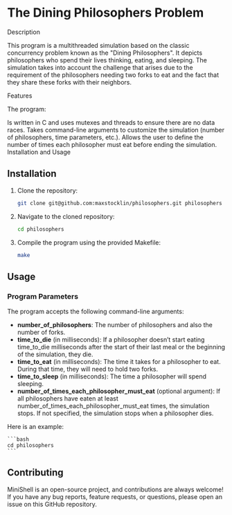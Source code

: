 # The Dining Philosophers Problem


Description

This program is a multithreaded simulation based on the classic concurrency problem known as the "Dining Philosophers". It depicts philosophers who spend their lives thinking, eating, and sleeping. The simulation takes into account the challenge that arises due to the requirement of the philosophers needing two forks to eat and the fact that they share these forks with their neighbors.

Features

The program:

Is written in C and uses mutexes and threads to ensure there are no data races.
Takes command-line arguments to customize the simulation (number of philosophers, time parameters, etc.).
Allows the user to define the number of times each philosopher must eat before ending the simulation.
Installation and Usage

## Installation

1. Clone the repository:
    ```bash
    git clone git@github.com:maxstocklin/philosophers.git philosophers
    ```

2. Navigate to the cloned repository:
    ```bash
    cd philosophers
    ```

3. Compile the program using the provided Makefile:
    ```bash
    make
    ```
## Usage

### Program Parameters

The program accepts the following command-line arguments:

- **number_of_philosophers**: The number of philosophers and also the number of forks.
- **time_to_die** (in milliseconds): If a philosopher doesn’t start eating time_to_die milliseconds after the start of their last meal or the beginning of the simulation, they die.
- **time_to_eat** (in milliseconds): The time it takes for a philosopher to eat. During that time, they will need to hold two forks.
- **time_to_sleep** (in milliseconds): The time a philosopher will spend sleeping.
- **number_of_times_each_philosopher_must_eat** (optional argument): If all philosophers have eaten at least number_of_times_each_philosopher_must_eat times, the simulation stops. If not specified, the simulation stops when a philosopher dies.

Here is an example:

    ```bash
    cd philosophers
    ```

## Contributing

MiniShell is an open-source project, and contributions are always welcome! If you have any bug reports, feature requests, or questions, please open an issue on this GitHub repository.

